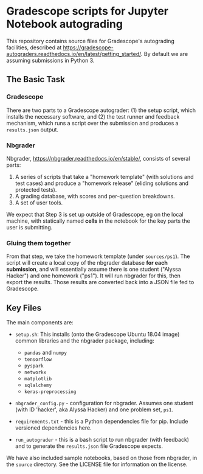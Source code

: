 # Gradescope scripts for Jupyter Notebook autograding

This repository contains source files for Gradescope's autograding facilities, described at https://gradescope-autograders.readthedocs.io/en/latest/getting_started/.  By default we are assuming submissions in Python 3.

## The Basic Task

### Gradescope

There are two parts to a Gradescope autograder: (1) the setup script, which installs the necessary software, and (2) the test runner and feedback mechanism, which runs a script over the submission and produces a `results.json` output.

### Nbgrader

Nbgrader, https://nbgrader.readthedocs.io/en/stable/, consists of several parts:

1. A series of scripts that take a "homework template" (with solutions and test cases) and produce a "homework release" (eliding solutions and protected tests).
1. A grading database, with scores and per-question breakdowns.
1. A set of user tools.

We expect that Step 3 is set up outside of Gradescope, eg on the local machine, with statically named **cells** in the notebook for the key parts the user is submitting.

### Gluing them together

From that step, we take the homework template (under `sources/ps1`).  The script will create a local copy of the nbgrader database **for each submission**, and will essentially assume there is one student ("Alyssa Hacker") and one homework ("ps1").  It will run nbgrader for this, then export the results.  Those results are converted back into a JSON file fed to Gradescope.


## Key Files

The main components are:
* `setup.sh`:  This installs (onto the Gradescope Ubuntu 18.04 image) common libraries and the nbgrader package, including:

  * `pandas` and `numpy`
  * `tensorflow`
  * `pyspark`
  * `networkx`
  * `matplotlib`
  * `sqlalchemy`
  * `keras-preprocessing`
  
* `nbgrader_config.py` - configuration for nbgrader.  Assumes one student (with ID 'hacker', aka Alyssa Hacker) and one problem set, `ps1`.
* `requirements.txt` - this is a Python dependencies file for pip.  Include versioned dependencies here.
* `run_autograder` - this is a bash script to run nbgrader (with feedback) and to generate the `results.json` file Gradescope expects.

We have also included sample notebooks, based on those from nbgrader, in the `source` directory. See the LICENSE file for information on the license. 
